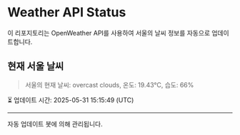 
# Weather API Status

이 리포지토리는 OpenWeather API를 사용하여 서울의 날씨 정보를 자동으로 업데이트합니다.

## 현재 서울 날씨
> 서울의 현재 날씨: overcast clouds, 온도: 19.43°C, 습도: 66%

⏳ 업데이트 시간: 2025-05-31 15:15:49 (UTC)

---
자동 업데이트 봇에 의해 관리됩니다.
